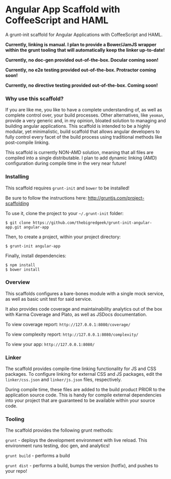 # Angular App Scaffold with CoffeeScript and HAML

A grunt-init scaffold for Angular Applications with CoffeeScript and HAML.

__Currently, linking is manual.  I plan to provide a Bower/JamJS wrapper within the grunt tooling that will automatically keep the linker up-to-date!__

__Currently, no doc-gen provided out-of-the-box.  Docular coming soon!__

__Currently, no e2e testing provided out-of-the-box.  Protractor coming soon!__

__Currently, no directive testing provided out-of-the-box.  Coming soon!__


### Why use this scaffold?

If you are like me, you like to have a complete understanding of, as well as complete control over, your build processes.
Other alternatives, like `yeoman`, provide a very generic and, in my opinion, bloated solution to managing and building angular applications.
This scaffold is intended to be a highly modular, yet minimalistic, build scaffold that allows angular developers to
fully control every facet of the build process using traditional methods like post-compile linking.

This scaffold is currently NON-AMD solution, meaning that all files are compiled into a single distributable.  I plan
to add dynamic linking (AMD) configuration during compile time in the very near future!


### Installing

This scaffold requires `grunt-init` and `bower` to be installed!

Be sure to follow the instructions here:  http://gruntjs.com/project-scaffolding

To use it, clone the project to your `~/.grunt-init` folder:

    $ git clone https://github.com/thebigredgeek/grunt-init-angular-app.git angular-app

Then, to create a project, within your project directory:

    $ grunt-init angular-app

Finally, install dependencies:

    $ npm install
    $ bower install


### Overview

This scaffolds configures a bare-bones module with a single mock service, as well as basic unit test for said service.

It also provides code coverage and maintainability analytics out of the box with Karma Coverage and Plato,
as well as JSDocs documentation.

To view coverage report:     `http://127.0.0.1:8080/coverage/`

To view complexity report:   `http://127.0.0.1:8080/complexity/`

To view your app:            `http://127.0.0.1:8080/`


### Linker

The scaffold provides compile-time linking functionality for JS and CSS packages.  To configure linking for external
CSS and JS packages, edit the `linker/css.json` and `linker/js.json` files, respectively.

During compile time, these files are added to the build product PRIOR to the application source code.  This is handy
for compile external dependencies into your project that are guaranteed to be available within your source code.



### Tooling

The scaffold provides the following grunt methods:

`grunt` - deploys the development environment with live reload.  This environment runs testing, doc gen, and analytics!

`grunt build` - performs a build

`grunt dist` - performs a build, bumps the version (hotfix), and pushes to your repo!


